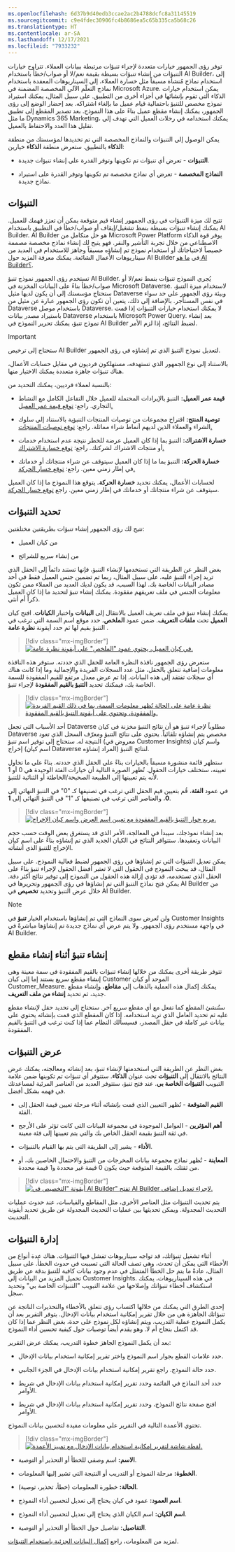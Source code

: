 ```yaml
---
ms.openlocfilehash: 6d37b9d40edb3ccae2ac2b4788dcfc8a31145519
ms.sourcegitcommit: c9e4fdec30906fc4b8686ea5c65b335ca5b68c26
ms.translationtype: HT
ms.contentlocale: ar-SA
ms.lasthandoff: 12/17/2021
ms.locfileid: "7933232"
---
```

توفر رؤى الجمهور خيارات متعددة لإجراء تنبؤات مرتبطة ببيانات العملاء. تتراوح خيارات التنبؤات من إنشاء تنبؤات بسيطة بقيمة نعم/لا أو صواب/خطأ باستخدام AI Builder، إلى استخدام نماذج مُنشأة مسبقاً مثل خسارة العملاء، إلى السيناريوهات المعقدة باستخدام نماذج التعلّم الآلي المخصصة المضمنة في Microsoft Azure. يمكن استخدام خيارات الذكاء التي تقوم بإنشائها في أجزاء أخرى من التطبيق. على سبيل المثال، يمكنك استيراد نموذج مخصص للتنبؤ باحتمالية قيام عميل ما بإلغاء اشتراكه. بعد إحضار الوضع إلى رؤى الجمهور، يمكنك إنشاء مقطع عميل بناءً على هذا النموذج. بعد تصدير المقطع إلى تطبيق ما مثل Dynamics 365 Marketing، يمكنك استخدامه في رحلات العميل التي تهدف إلى تقليل هذا العدد والاحتفاظ بالعميل.

يمكن الوصول إلى التنبؤات والنماذج المخصصة التي تم تحديدها لمؤسستك من منطقة **الذكاء** بالتطبيق. ستعرض منطقة **الذكاء** خيارين:

- **التنبؤات** - تعرض أي تنبؤات تم تكوينها وتوفر القدرة على إنشاء تنبؤات جديدة.

- **النماذج المخصصة** - تعرض أي نماذج مخصصة تم تكوينها وتوفر القدرة على استيراد نماذج جديدة.

## <a name="predictions"></a>التنبؤات

تتيح لك ميزة التنبؤات في رؤى الجمهور إنشاء قيم متوقعة يمكن أن تعزز فهمك للعميل. يمكنك إنشاء تنبؤات بسيطة بنمط تشغيل/إيقاف أو صواب/خطأ في التطبيق باستخدام AI Builder. AI Builder هو حل متكامل من Microsoft Power Platform يوفر قوة الذكاء الاصطناعي من خلال تجربة التأشير والنقر. فهو يتيح لك إنشاء نماذج مخصصة مصممة خصيصاً لاحتياجاتك أو استخدام نموذج تم إنشاؤه مسبقاً وجاهز للاستخدام في العديد من سيناريوهات الأعمال الشائعة. يمكنك معرفة المزيد حول AI Builder في [ما هو AI Builder؟](/ai-builder/overview/?azure-portal=true).

تستخدم رؤى الجمهور نموذج تنبؤ AI Builder. يُجري النموذج تنبؤات بنمط نعم/لا أو صواب/خطأ بناءً على البيانات المخزنة في Microsoft Dataverse. لاستخدام ميزة التنبؤ، ستحتاج مؤسستك إلى أن يكون لديها مثيل Dataverse وبيئة رؤى الجمهور على حد سواء في نفس المستأجر. بالإضافة إلى ذلك، يتعين أن تكون رؤى الجمهور عبارة عن مثيل من Dataverse باستخدام موصل Dataverse. لا يمكنك استخدام خيارات التنبؤات إذا قمت باستيراد مصدر بيانات Dataverse باستخدام Microsoft Power Query. بعد إنشاء نموذج تنبؤ، يمكنك تحرير النموذج في AI Builder لضبط النتائج، إذا لزم الأمر.

> [!IMPORTANT]
> ستحتاج إلى ترخيص AI Builder لتعديل نموذج التنبؤ الذي تم إنشاؤه في رؤى الجمهور.

بالاستناد إلى نوع الجمهور الذي تستهدفه، مستهلكون فرديون في مقابل حسابات الأعمال، هناك تنبؤات جاهزة متعددة يمكنك الاختيار منها.  

بالنسبة لعملاء فرديين، يمكنك التحديد من:

- **قيمة عمر العميل:** التنبؤ بالإيرادات المحتملة للعميل خلال التفاعل الكامل مع النشاط التجاري.  راجع: [توقع قيمة عمر العميل.](/dynamics365/customer-insights/audience-insights/predict-customer-lifetime-value/?azure-portal=true)

- **توصية المنتج:** اقتراح مجموعات من توصيات المنتجات التنبؤية بالاستناد إلى سلوك الشراء والعملاء الذين لديهم أنماط شراء مماثلة.  راجع: [توقع توصيات المنتجات.](/dynamics365/customer-insights/audience-insights/predict-product-recommendation/?azure-portal=true)

- **خسارة الاشتراك:** التنبؤ بما إذا كان العميل عرضة للخطر نتيجة عدم استخدام خدمات أو منتجات الاشتراك لشركتك. راجع: [توقع خسارة الاشتراك.](/dynamics365/customer-insights/audience-insights/predict-subscription-churn/?azure-portal=true)

- **خسارة الحركة‬:** التنبؤ بما ما إذا كان العميل سيتوقف عن شراء منتجاتك أو خدماتك في إطار زمني معين. راجع: [توقع خسار الحركة.](/dynamics365/customer-insights/audience-insights/predict-transactional-churn?tabs=b2c/?azure-portal=true)

لحسابات الأعمال، يمكنك تحديد **خسارة الحركة.** يتوقع هذا النموذج ما إذا كان العميل سيتوقف عن شراء منتجاتك أو خدماتك في إطار زمني معين. راجع [توقع خسار الحركة](/dynamics365/customer-insights/audience-insights/predict-transactional-churn?tabs=b2c/?azure-portal=true).  

## <a name="define-predictions"></a>تحديد التنبؤات

تتيح لك رؤى الجمهور إنشاء تنبؤات بطريقتين مختلفتين:

- من كيان العميل

- من إنشاء سريع للشرائح

بغض النظر عن الطريقة التي تستخدمها لإنشاء التنبؤ، فإنها تستند دائماً إلى الحقل الذي تريد إجراء التنبؤ عليه. على سبيل المثال، ربما تم تضمين جنس العميل فقط في أحد مصادر البيانات الخاصة بك. لهذا السبب، قد يكون لديك العديد من العملاء ممن تكون معلومات الجنس في ملف تعريفهم مفقودة. يمكنك إنشاء تنبؤ لتحديد ما إذا كان العميل ذكراً أم أنثى.

يمكنك إنشاء تنبؤ في ملف تعريف العميل بالانتقال إلى **البيانات** واختيار **الكيانات**. افتح كيان **العميل** تحت **ملفات التعريف**. ضمن عمود **الملخص**، حدد موقع اسم السمة التي ترغب في التنبؤ بقيم لها ثم حدد أيقونة **نظرة عامة** .

> [!div class="mx-imgBorder"]
> [![في كيان العميل، يحتوي عمود "الملخص" على أيقونة نظرة عامة.](../media/edp-05-01.png)](../media/edp-05-01.png#lightbox)

ستعرض رؤى الجمهور نافذة النظرة العامة للحقل الذي حددته. ستوفر هذه النافذة معلومات إضافية تتعلق بالحقل، مثل عدد السجلات الفريدة والإجمالية وما إذا كانت هناك أي سجلات تفتقد إلى هذه البيانات. إذا تم عرض معدل مرتفع للقيم المفقودة للسمة الخاصة بك، فيمكنك تحديد **التنبؤ بالقيم المفقودة** لإجراء تنبؤ.

> [!div class="mx-imgBorder"]
> [![نظرة عامة على الحالة تُظهر معلومات السمة، بما في ذلك القيم الفريدة والمفقودة، وتحتوي على أيقونة التنبؤ بالقيم المفقودة.](../media/edp-05-02.png)](../media/edp-05-02.png#lightbox)

أحد الأسباب التي تجعل Dataverse مطلوباً لإجراء تنبؤ هو أن نتائج التنبؤ مخزنة في كيان Dataverse مخصص يتم إنشاؤه تلقائياً. يحتوي على نتائج التنبؤ ومعرّف السجل الذي تعود النتيجة له. ستحتاج إلى توفير اسم تنبؤ (معروض في Customer Insights) واسم كيان إخراج (اسم كيان Dataverse المراد إنشاؤه) لنتائج التنبؤ.

ستظهر قائمة منشورة مسبقاً بالخيارات بناءً على الحقل الذي حددته. بناءً على ما تحاول تعيينه، ستختلف خيارات الحقول. تُظهر الصورة التالية أن خيارات الفئة الوحيدة هي 0 أو 1 لأنه يتم تعيينها إلى الطبيعة الصحيحة/الخاطئة أو الثنائية للتنبؤ.

في عمود **الفئة**، قُم بتعيين قيم الحقل التي ترغب في تصنيفها كـ "0" في التنبؤ النهائي إلى **0**، والعناصر التي ترغب في تصنيفها كـ "1" في التنبؤ النهائي إلى **1**.

> [!div class="mx-imgBorder"]
> [![مربع حوار التنبؤ بالقيم المفقودة مع تعيين اسم العرض واسم كيان الإخراج.](../media/edp-05-03.png)](../media/edp-05-03.png#lightbox)

بعد إنشاء نموذجك، سيبدأ في المعالجة، الأمر الذي قد يستغرق بعض الوقت حسب حجم البيانات وتعقيدها. ستتوافر النتائج في الكيان الجديد الذي تم إنشاؤه بناءً على اسم كيان الإخراج للتنبؤ الذي أنشأته.

يمكن تعديل التنبؤات التي تم إنشاؤها في رؤى الجمهور لضبط فعالية النموذج. على سبيل المثال، قد يبحث النموذج في الحقول التي لا تعتبر أفضل الحقول لإجراء تنبؤ بناءً على الحقل الذي تستخدمه. قد تؤدي إزالة هذه الحقول من النموذج إلى توفير نتائج أكثر دقة. يمكن فتح نماذج التنبؤ التي تم إنشاؤها في رؤى الجمهور وتحريرها في AI Builder من خلال عرض التنبؤ وتحديد **تخصيص** في AI Builder.

> [!NOTE]
> ولن تُعرض سوى النماذج التي تم إنشاؤها باستخدام الخيار **تنبؤ** في Customer Insights في واجهة مستخدم رؤى الجمهور. ولا يتم عرض أي نماذج جديدة تم إنشاؤها مباشرةً في AI Builder.

## <a name="create-a-prediction-while-creating-a-segment"></a>إنشاء تنبؤ أثناء إنشاء مقطع

تتوفر طريقة أخرى يمكنك من خلالها إنشاء تنبؤات بالقيم المفقودة في سمة معينة وهي إنشاء مقطع سريع يستند إما إلى كيان Customer الموحد أو كيان Customer_Measure. يمكنك إكمال هذه العملية بالذهاب إلى **مقاطع**، وإنشاء مقطع جديد، ثم تحديد **إنشاء من ملف التعريف**.

ستُنشئ المقطع كما تفعل مع أي مقطع سريع آخر. ستحتاج إلى تحديد حقل لإنشاء مقطع عليه ثم تحديد العامل الذي تريد استخدامه. إذا كان المقطع الذي قمت بإنشائه يحتوي على بيانات غير كاملة في حقل المصدر، فسيسألك النظام عما إذا كنت ترغب في التنبؤ بالقيم المفقودة.

## <a name="view-predictions"></a>عرض التنبؤات

بغض النظر عن الطريقة التي استخدمتها لإنشاء تنبؤ، بعد إنشائه ومعالجته، يمكنك عرض النتائج بالانتقال إلى **التنبؤات** تحت عنوان **الذكاء**. ستتوفر أي تنبؤات تم تكوينها ضمن علامة التبويب **التنبؤات الخاصة بي**. عند فتح تنبؤ، ستتوفر العديد من العناصر المرئية لمساعدتك في فهمه بشكل أفضل.

- **القيم المتوقعة** - تُظهر التعيين الذي قمت بإنشائه أثناء مرحلة تعيين قيمة الحقل إلى الفئة.

- **أهم المؤثرين** - العوامل الموجودة في مجموعة البيانات التي كانت تؤثر على الأرجح في ثقة التنبؤ بقيمة الحقل الخاص بك والتي يتم تعيينها إلى فئة معينة.

- **الأداء** - يشير إلى الطريقة التي يتم بها القيام بالتنبؤات.

- **المعاينة** - تُظهر نماذج مجموعة بيانات المخرجات من التنبؤ والاحتمال الخاصين بك، أو من ثقتك، بالقيمة المتوقعة حيث يكون 0 قيمة غير محددة و1 قيمة محددة.

> [!div class="mx-imgBorder"]
> [![أيقونة "التخصيص في AI Builder" تفتح AI Builder لإجراء تعديل إضافي.](../media/edp-05-05.png)](../media/edp-05-05.png#lightbox)

يتم تحديث التنبؤات مثل العناصر الأخرى، مثل المقاطع والقياسات، عند حدوث عمليات التحديث المجدولة. ويمكن تحديثها بين عمليات التحديث المجدولة عن طريق تحديد أيقونة التحديث.

## <a name="manage-predictions"></a>إدارة التنبؤات

أثناء تشغيل تنبؤاتك، قد تواجه سيناريوهات تفشل فيها التنبؤات.  هناك عدة أنواع من الأخطاء التي يمكن أن تحدث، وهي تصف الحالة التي تسببت في حدوث الخطأ. على سبيل المثال، عادةً ما يتم حل الخطأ المتمثل في عدم وجود بيانات كافية للتنبؤ بدقة عن طريق تحميل المزيد من البيانات إلى Customer Insights.  في هذه السيناريوهات، يمكنك استكشاف أخطاء تنبؤاتك وإصلاحها من علامة التبويب "التنبؤات الخاصة بي‬" وتحديد سجل.  

إحدى الطرق التي يمكنك من خلالها اكتساب رؤى تتعلق بالأخطاء والتحذيرات الناتجة عن تنبؤاتك الجاهزة هي من خلال تقرير إمكانية استخدام بيانات الإدخال. يتوفر التقرير بعد أن يكمل النموذج عملية التدريب. ويتم إنشاؤه لكل نموذج على حدة، بغض النظر عما إذا كان قد اكتمل بنجاح أم لا.  وهو يقدم أيضاً توصيات حول كيفية تحسين أداء النموذج.

بعد أن يكمل النموذج الجاهز خطوة التدريب، يمكنك عرض التقرير:

- حدد علامات القطع بجوار اسم النموذج واختر تقرير إمكانية استخدام بيانات الإدخال.

- حدد حالة النموذج. راجع تقرير إمكانية استخدام بيانات الإدخال‬ في الجزء الجانبي.

- حدد أحد النماذج في القائمة وحدد تقرير إمكانية استخدام بيانات الإدخال في شريط الأوامر.

- افتح صفحة نتائج النموذج، وحدد تقرير إمكانية استخدام بيانات الإدخال في شريط الأوامر.

تحتوي الأعمدة التالية في التقرير على معلومات مفيدة لتحسين بيانات النموذج.

> [!div class="mx-imgBorder"]
> [![لقطة شاشة لتقرير إمكانية استخدام بيانات الإدخال‬ مع تمييز الأعمدة.](../media/input-data-usability-report.png)](../media/input-data-usability-report.png#lightbox)

- **الاسم:** اسم وصفي للخطأ أو التحذير أو التوصية.

- **الخطوة:** مرحلة النموذج أو التدريب أو النتيجة التي تشير إليها المعلومات.

- **الحالة:** خطورة المعلومات (خطأ، تحذير، توصية).

- **اسم العمود:** عمود في كيان يحتاج إلى تعديل لتحسين أداء النموذج.

- **اسم الكيان:** اسم الكيان الذي يحتاج إلى تعديل لتحسين أداء النموذج.

- **التفاصيل:** تفاصيل حول الخطأ أو التحذير أو التوصية.

لمزيد من المعلومات، راجع [إكمال البيانات الجزئية باستخدام التنبؤات](/dynamics365/customer-insights/audience-insights/predictions/?azure-portal=true).
